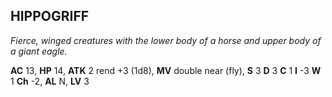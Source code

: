 ## HIPPOGRIFF

_Fierce, winged creatures with the lower body of a horse and upper body of a giant eagle._

**AC** 13, **HP** 14, **ATK** 2 rend +3 (1d8), **MV** double near (fly), **S** 3 **D** 3 **C** 1 **I** -3 **W** 1 **Ch** -2, **AL** N, **LV** 3

